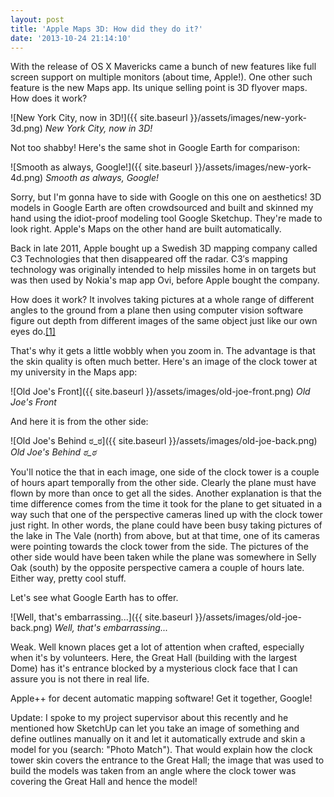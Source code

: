 ```yaml
---
layout: post
title: 'Apple Maps 3D: How did they do it?'
date: '2013-10-24 21:14:10'
---
```


With the release of OS X Mavericks came a bunch of new features like full screen support on multiple monitors (about time, Apple!). One other such feature is the new Maps app. Its unique selling point is 3D flyover maps. How does it work?<!--more-->

![New York City, now in 3D!]({{ site.baseurl }}/assets/images/new-york-3d.png) *New York City, now in 3D!*

Not too shabby! Here's the same shot in Google Earth for comparison:

![Smooth as always, Google!]({{ site.baseurl }}/assets/images/new-york-4d.png) *Smooth as always, Google!*

Sorry, but I'm gonna have to side with Google on this one on aesthetics! 3D models in Google Earth are often crowdsourced and built and skinned my hand using the idiot-proof modeling tool Google Sketchup. They're made to look right. Apple's Maps on the other hand are built automatically.

Back in late 2011, Apple bought up a Swedish 3D mapping company called C3 Technologies that then disappeared off the radar. C3′s mapping technology was originally intended to help missiles home in on targets but was then used by Nokia's map app Ovi, before Apple bought the company.

How does it work? It involves taking pictures at a whole range of different angles to the ground from a plane then using computer vision software figure out depth from different images of the same object just like our own eyes do.<a title="Ultrasharp 3-D Maps" href="http://www.technologyreview.com/news/423838/ultrasharp-3-d-maps/" target="_blank">[1]</a>

That's why it gets a little wobbly when you zoom in. The advantage is that the skin quality is often much better. Here's an image of the clock tower at my university in the Maps app:

![Old Joe's Front]({{ site.baseurl }}/assets/images/old-joe-front.png) *Old Joe's Front*

And here it is from the other side:

![Old Joe's Behind ಠ_ಠ]({{ site.baseurl }}/assets/images/old-joe-back.png) *Old Joe's Behind ಠ_ಠ*

You'll notice the that in each image, one side of the clock tower is a couple of hours apart temporally from the other side. Clearly the plane must have flown by more than once to get all the sides. Another explanation is that the time difference comes from the time it took for the plane to get situated in a way such that one of the perspective cameras lined up with the clock tower just right. In other words, the plane could have been busy taking pictures of the lake in The Vale (north) from above, but at that time, one of its cameras were pointing towards the clock tower from the side. The pictures of the other side would have been taken while the plane was somewhere in Selly Oak (south) by the opposite perspective camera a couple of hours late. Either way, pretty cool stuff.

Let's see what Google Earth has to offer.

![Well, that's embarrassing...]({{ site.baseurl }}/assets/images/old-joe-back.png) *Well, that's embarrassing...*

Weak. Well known places get a lot of attention when crafted, especially when it's by volunteers. Here, the Great Hall (building with the largest Dome) has it's entrance blocked by a mysterious clock face that I can assure you is not there in real life.

Apple++ for decent automatic mapping software! Get it together, Google!

Update: I spoke to my project supervisor about this recently and he mentioned how SketchUp can let you take an image of something and define outlines manually on it and let it automatically extrude and skin a model for you (search: "Photo Match"). That would explain how the clock tower skin covers the entrance to the Great Hall; the image that was used to build the models was taken from an angle where the clock tower was covering the Great Hall and hence the model!
